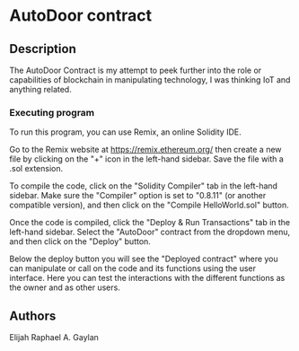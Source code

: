 # AutoDoor contract

## Description

The AutoDoor Contract is my attempt to peek further into the role or capabilities of blockchain in manipulating technology, I was thinking IoT and anything related.

### Executing program

To run this program, you can use Remix, an online Solidity IDE. 

Go to the Remix website at https://remix.ethereum.org/ then create a new file by clicking on the "+" icon in the left-hand sidebar. Save the file with a .sol extension.

To compile the code, click on the "Solidity Compiler" tab in the left-hand sidebar. Make sure the "Compiler" option is set to "0.8.11" (or another compatible version), and then click on the "Compile HelloWorld.sol" button.

Once the code is compiled, click the "Deploy & Run Transactions" tab in the left-hand sidebar. Select the "AutoDoor" contract from the dropdown menu, and then click on the "Deploy" button.

Below the deploy button you will see the "Deployed contract" where you can manipulate or call on the code and its functions using the user interface. Here you can test the interactions with the different functions as the owner and as other users.

## Authors

Elijah Raphael A. Gaylan
